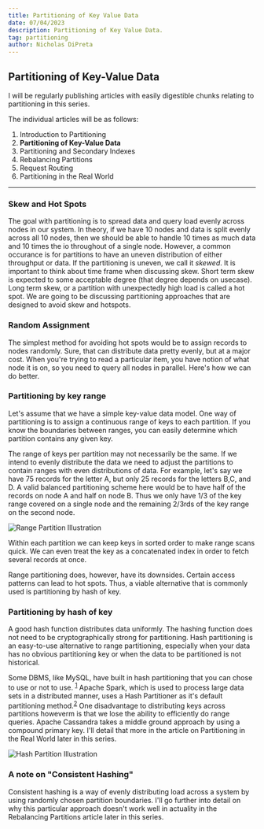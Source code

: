 ```yaml
---
title: Partitioning of Key Value Data
date: 07/04/2023
description: Partitioning of Key Value Data.
tag: partitioning
author: Nicholas DiPreta
---
```


## Partitioning of Key-Value Data

I will be regularly publishing articles with easily digestible chunks relating to partitioning in this series.

The individual articles will be as follows:

1. Introduction to Partitioning
2. **Partitioning of Key-Value Data**
3. Partitioning and Secondary Indexes
4. Rebalancing Partitions
5. Request Routing
6. Partitioning in the Real World


---

### Skew and Hot Spots

The goal with partitioning is to spread data and query load evenly across nodes in our system. In theory, if we have 10 nodes and data is split evenly across all 10 nodes, then we should be able to handle 10 times as much data and 10 times the io throughout of a single node. However, a common occurance is for partitions to have an uneven distribution of either throughput or data. If the partitioning is uneven, we call it *skewed*. It is important to think about time frame when discussing skew. Short term skew is expected to some acceptable degree (that degree depends on usecase). Long term skew, or a partition with unexpectedly high load is called a hot spot. We are going to be discussing partitioning approaches that are designed to avoid skew and hotspots.

### Random Assignment

The simplest method for avoiding hot spots would be to assign records to nodes randomly. Sure, that can distribute data pretty evenly, but at a major cost. When you're trying to read a particular item, you have notion of what node it is on, so you need to query all nodes in parallel. Here's how we can do better.

### Partitioning by key range

Let's assume that we have a simple key-value data model. One way of partitioning is to assign a continuous range of keys to each partition. If you know the boundaries between ranges, you can easily determine which partition contains any given key. 

The range of keys per partition may not necessarily be the same. If we intend to evenly distribute the data we need to adjust the partitions to contain ranges with even distributions of data. For example, let's say we have 75 records for the letter A, but only 25 records for the letters B,C, and D. A valid balanced partitioning scheme here would be to have half of the records on node A and half on node B. Thus we only have 1/3 of the key range covered on a single node and the remaining 2/3rds of the key range on the second node.

![Range Partition Illustration](/images/rangepartition1.jpeg)

Within each partition we can keep keys in sorted order to make range scans quick. We can even treat the key as a concatenated index in order to fetch several records at once.

Range partitioning does, however, have its downsides. Certain access patterns can lead to hot spots. Thus, a viable alternative that is commonly used is partitioning by hash of key.

### Partitioning by hash of key

A good hash function distributes data uniformly. The hashing function does not need to be cryptographically strong for partitioning. Hash partitioning is an easy-to-use alternative to range partitioning, especially when your data has no obvious partitioning key or when the data to be partitioned is not historical.

Some DBMS, like MySQL, have built in hash partitioning that you can chose to use or not to use. <sup>[1][]</sup> Apache Spark, which is used to process large data sets in a distributed manner, uses a Hash Partitioner as it's default partitioning method.<sup>[2][]</sup> One disadvantage to distributing keys across partitions howeverm is that we lose the ability to efficiently do range queries. Apache Cassandra takes a middle ground approach by using a compound primary key. I'll detail that more in the article on Partitioning in the Real World later in this series.

![Hash Partition Illustration](/images/hash_functions.jpeg)

### A note on "Consistent Hashing"

Consistent hashing is a way of evenly distributing load across a system by using randomly chosen partition boundaries. I'll go further into detail on why this particular approach doesn't work well in actuality in the Rebalancing Partitions article later in this series.

[1]: <https://dev.mysql.com/doc/mysql-partitioning-excerpt/8.0/en/partitioning-hash.html> "MySQL:: MySQL Partitioning: 3.4 HASH Partitioning"
[2]: https://www.clairvoyant.ai/blog/custom-partitioning-an-apache-spark-dataset#:~:text=Spark%20Default%20Partitioner&text=The%20Hash%20Partitioner%20works%20on,distribute%20them%20across%20the%20partitions. "Custom partitioning for better distribution of your data while creating partitions in spark jobs"
